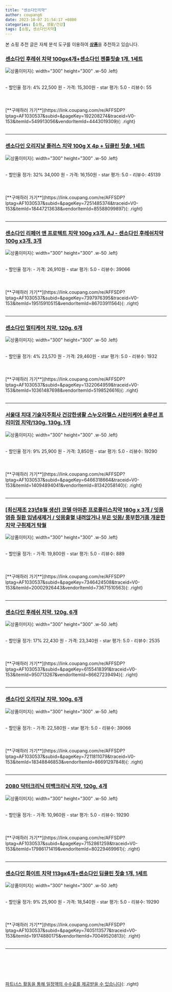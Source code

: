 ```yaml
---
title: "센소다인치약"
author: coupang6
date: 2023-10-07 21:54:17 +0800
categories: [쇼핑, 생활/건강]
tags: [쇼핑, 센소다인치약]
---
```


본 쇼핑 추천 글은 자체 분석 도구를 이용하여 [**상품**](https://link.coupang.com/a/bao1ui)을 추천하고 있습니다.

### [센소다인 후레쉬 치약 100gx4개+센소다인 젠틀칫솔 1개, 1세트](https://link.coupang.com/re/AFFSDP?lptag=AF1030537&subid=&pageKey=192208274&traceid=V0-153&itemId=549913056&vendorItemId=4443019309)

![상품이미지](https://thumbnail7.coupangcdn.com/thumbnails/remote/230x230ex/image/retail/images/1659444977078219-f9873176-3a43-4d0f-9037-bf011fd90c06.jpg){: width="300" height="300" .w-50 .left}


<br>
- 할인율 정가: 4%  22,500   원
- 가격: 15,300원
- star 평가: 5.0
- 리뷰수: 55
<br>
<br>
<br>
<br>
[**구매하러 가기**](https://link.coupang.com/re/AFFSDP?lptag=AF1030537&subid=&pageKey=192208274&traceid=V0-153&itemId=549913056&vendorItemId=4443019309){: .right}
<br>
<br>

---

### [센소다인 오리지날 플러스 치약 100g X 4p + 딥클린 칫솔, 1세트](https://link.coupang.com/re/AFFSDP?lptag=AF1030537&subid=&pageKey=7251485374&traceid=V0-153&itemId=18447213638&vendorItemId=85588099897)

![상품이미지](https://thumbnail8.coupangcdn.com/thumbnails/remote/230x230ex/image/retail/images/8858091735828585-fab51657-8081-4ef0-8d35-0fc165e0b1e3.jpg){: width="300" height="300" .w-50 .left}


<br>
- 할인율 정가: 32%  34,000   원
- 가격: 16,150원
- star 평가: 5.0
- 리뷰수: 45139
<br>
<br>
<br>
<br>
[**구매하러 가기**](https://link.coupang.com/re/AFFSDP?lptag=AF1030537&subid=&pageKey=7251485374&traceid=V0-153&itemId=18447213638&vendorItemId=85588099897){: .right}
<br>
<br>

---

### [센소다인 리페어 앤 프로텍트 치약 100g x3개, AJ - 센소다인 후레쉬치약 100g x3개, 3개](https://link.coupang.com/re/AFFSDP?lptag=AF1030537&subid=&pageKey=7397976395&traceid=V0-153&itemId=19515910515&vendorItemId=86703911564)

![상품이미지](https://thumbnail6.coupangcdn.com/thumbnails/remote/230x230ex/image/vendor_inventory/6f44/4f6a27034ed93d917c73da6d990c2b130eb7271b9bb6c75da6af9f8acff0.jpg){: width="300" height="300" .w-50 .left}


<br>
- 할인율 정가: 
- 가격: 26,910원
- star 평가: 5.0
- 리뷰수: 39066
<br>
<br>
<br>
<br>
[**구매하러 가기**](https://link.coupang.com/re/AFFSDP?lptag=AF1030537&subid=&pageKey=7397976395&traceid=V0-153&itemId=19515910515&vendorItemId=86703911564){: .right}
<br>
<br>

---

### [센소다인 멀티케어 치약, 120g, 6개](https://link.coupang.com/re/AFFSDP?lptag=AF1030537&subid=&pageKey=1322064959&traceid=V0-153&itemId=10361487698&vendorItemId=5198526616)

![상품이미지](https://thumbnail6.coupangcdn.com/thumbnails/remote/230x230ex/image/vendor_inventory/a2f6/3a73087ce3e119e4c2c8258adea8a7e1b53ed5a6c893612d5b20f642b098.jpg){: width="300" height="300" .w-50 .left}


<br>
- 할인율 정가: 4%  23,570   원
- 가격: 29,460원
- star 평가: 5.0
- 리뷰수: 1932
<br>
<br>
<br>
<br>
[**구매하러 가기**](https://link.coupang.com/re/AFFSDP?lptag=AF1030537&subid=&pageKey=1322064959&traceid=V0-153&itemId=10361487698&vendorItemId=5198526616){: .right}
<br>
<br>

---

### [서울대 치대 기술지주회사 건강한생활 스누오라헬스 시린이케어 솔루션 프리미엄 치약/130g, 130g, 1개](https://link.coupang.com/re/AFFSDP?lptag=AF1030537&subid=&pageKey=6466318664&traceid=V0-153&itemId=14094894041&vendorItemId=81342058140)

![상품이미지](https://thumbnail10.coupangcdn.com/thumbnails/remote/230x230ex/image/vendor_inventory/56cd/164e2fc256dba4199dd843d703b90f24f5469c75a6fd4806fc4b1ce947fd.jpg){: width="300" height="300" .w-50 .left}


<br>
- 할인율 정가: 9%  25,900   원
- 가격: 3,850원
- star 평가: 5.0
- 리뷰수: 19290
<br>
<br>
<br>
<br>
[**구매하러 가기**](https://link.coupang.com/re/AFFSDP?lptag=AF1030537&subid=&pageKey=6466318664&traceid=V0-153&itemId=14094894041&vendorItemId=81342058140){: .right}
<br>
<br>

---

### [[최신제조 23년8월 생산] 코델 아마존 프로폴리스치약 180g x 3개 / 잇몸 염증 질환 입냄새제거 / 잇몸출혈 내려앉거나 부은 잇몸/ 풍부한거품 개운한치약 구취제거 탁월](https://link.coupang.com/re/AFFSDP?lptag=AF1030537&subid=&pageKey=7346424508&traceid=V0-153&itemId=20002926443&vendorItemId=73671510563)

![상품이미지](https://thumbnail9.coupangcdn.com/thumbnails/remote/230x230ex/image/vendor_inventory/09c6/1f09f2134346c3dc54a94b9366739bf4adcf2553139972e0901489b04ec7.jpg){: width="300" height="300" .w-50 .left}


<br>
- 할인율 정가: 
- 가격: 19,800원
- star 평가: 5.0
- 리뷰수: 889
<br>
<br>
<br>
<br>
[**구매하러 가기**](https://link.coupang.com/re/AFFSDP?lptag=AF1030537&subid=&pageKey=7346424508&traceid=V0-153&itemId=20002926443&vendorItemId=73671510563){: .right}
<br>
<br>

---

### [센소다인 후레쉬 치약, 120g, 6개](https://link.coupang.com/re/AFFSDP?lptag=AF1030537&subid=&pageKey=6155418391&traceid=V0-153&itemId=950713267&vendorItemId=86627239494)

![상품이미지](https://thumbnail6.coupangcdn.com/thumbnails/remote/230x230ex/image/vendor_inventory/6407/980805fba99170efe41c4a587fe5bb58d2cdc010a7822002514fb25dcf68.jpg){: width="300" height="300" .w-50 .left}


<br>
- 할인율 정가: 17%  22,430   원
- 가격: 23,340원
- star 평가: 5.0
- 리뷰수: 2535
<br>
<br>
<br>
<br>
[**구매하러 가기**](https://link.coupang.com/re/AFFSDP?lptag=AF1030537&subid=&pageKey=6155418391&traceid=V0-153&itemId=950713267&vendorItemId=86627239494){: .right}
<br>
<br>

---

### [센소다인 오리지날 치약, 100g, 6개](https://link.coupang.com/re/AFFSDP?lptag=AF1030537&subid=&pageKey=7211811079&traceid=V0-153&itemId=18348846853&vendorItemId=86691297848)

![상품이미지](https://thumbnail6.coupangcdn.com/thumbnails/remote/230x230ex/image/vendor_inventory/a315/1220510014b7c7055bc7653d32ee007fc406c2c3cb92015bf7b9039a7a01.jpg){: width="300" height="300" .w-50 .left}


<br>
- 할인율 정가: 
- 가격: 22,580원
- star 평가: 5.0
- 리뷰수: 39066
<br>
<br>
<br>
<br>
[**구매하러 가기**](https://link.coupang.com/re/AFFSDP?lptag=AF1030537&subid=&pageKey=7211811079&traceid=V0-153&itemId=18348846853&vendorItemId=86691297848){: .right}
<br>
<br>

---

### [2080 닥터크리닉 미백크리닉 치약, 120g, 4개](https://link.coupang.com/re/AFFSDP?lptag=AF1030537&subid=&pageKey=7152861259&traceid=V0-153&itemId=17986171419&vendorItemId=80229469961)

![상품이미지](https://thumbnail7.coupangcdn.com/thumbnails/remote/230x230ex/image/rs_quotation_api/zonx1zle/b1c3fea66973489a9f30475bac59054c.jpg){: width="300" height="300" .w-50 .left}


<br>
- 할인율 정가: 
- 가격: 10,960원
- star 평가: 5.0
- 리뷰수: 19290
<br>
<br>
<br>
<br>
[**구매하러 가기**](https://link.coupang.com/re/AFFSDP?lptag=AF1030537&subid=&pageKey=7152861259&traceid=V0-153&itemId=17986171419&vendorItemId=80229469961){: .right}
<br>
<br>

---

### [센소다인 화이트 치약 113gx4개+센소다인 딥클린 칫솔 1개, 1세트](https://link.coupang.com/re/AFFSDP?lptag=AF1030537&subid=&pageKey=7405113577&traceid=V0-153&itemId=19174880175&vendorItemId=70049520813)

![상품이미지](https://thumbnail10.coupangcdn.com/thumbnails/remote/230x230ex/image/retail/images/1747549446544573-0e8da278-875f-461c-9713-c250de66ac3b.jpg){: width="300" height="300" .w-50 .left}


<br>
- 할인율 정가: 9%  25,900   원
- 가격: 18,540원
- star 평가: 5.0
- 리뷰수: 19290
<br>
<br>
<br>
<br>
[**구매하러 가기**](https://link.coupang.com/re/AFFSDP?lptag=AF1030537&subid=&pageKey=7405113577&traceid=V0-153&itemId=19174880175&vendorItemId=70049520813){: .right}
<br>
<br>

---
<br><br><br><br><br> [파트너스 활동을 통해 일정액의 수수료를 제공받을 수 있습니다](https://link.coupang.com/a/bao1ui){: .right}